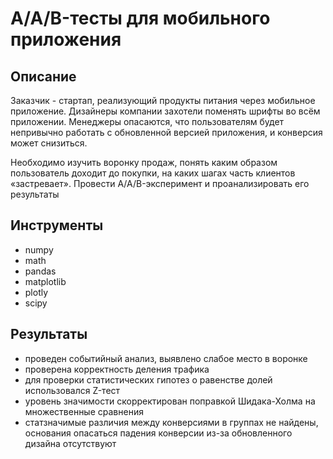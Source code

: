# A/A/B-тесты для мобильного приложения

## Описание
Заказчик - стартап, реализующий продукты питания через мобильное приложение. Дизайнеры компании захотели поменять шрифты во всём приложении. Менеджеры опасаются, что пользователям будет непривычно работать с обновленной версией приложения, и конверсия может снизиться. 

Необходимо изучить воронку продаж, понять каким образом пользователь доходит до покупки, на каких шагах часть клиентов «застревает». Провести A/A/B-эксперимент и проанализировать его результаты

## Инструменты
- numpy
- math
- pandas
- matplotlib
- plotly
- scipy

## Результаты
- проведен событийный анализ, выявлено слабое место в воронке
- проверена корректность деления трафика
- для проверки статистических гипотез о равенстве долей использовался Z-тест
- уровень значимости скорректирован поправкой Шидака-Холма на множественные сравнения
- статзначимые различия между конверсиями в группах не найдены, основания опасаться падения конверсии из-за обновленного дизайна отсутствуют
